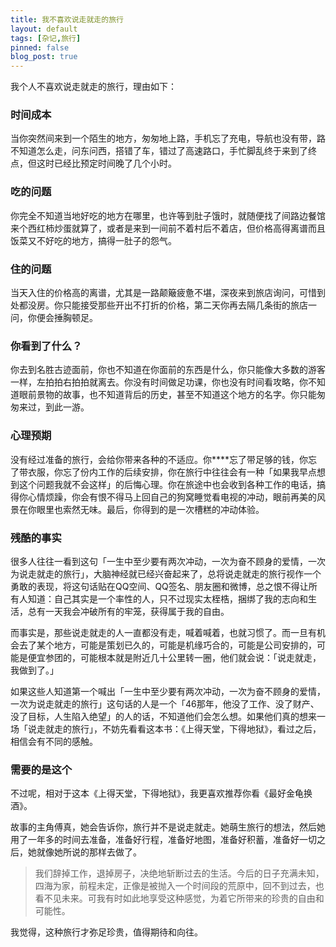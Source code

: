 ```yaml
---
title: 我不喜欢说走就走的旅行
layout: default
tags: [杂记,旅行]
pinned: false
blog_post: true
---
```



我个人不喜欢说走就走的旅行，理由如下：

### 时间成本
当你突然间来到一个陌生的地方，匆匆地上路，手机忘了充电，导航也没有带，路不知道怎么走，问东问西，搭错了车，错过了高速路口，手忙脚乱终于来到了终点，但这时已经比预定时间晚了几个小时。

### 吃的问题
你完全不知道当地好吃的地方在哪里，也许等到肚子饿时，就随便找了间路边餐馆来个西红柿炒蛋就算了，或者是来到一间前不着村后不着店，但价格高得离谱而且饭菜又不好吃的地方，搞得一肚子的怨气。

### 住的问题
当天入住的价格高的离谱，尤其是一路颠簸疲惫不堪，深夜来到旅店询问，可惜到处都没房。你只能接受那些开出不打折的价格，第二天你再去隔几条街的旅店一问，你便会捶胸顿足。

### 你看到了什么？
你去到名胜古迹面前，你也不知道在你面前的东西是什么，你只能像大多数的游客一样，左拍拍右拍拍就离去。你没有时间做足功课，你也没有时间看攻略，你不知道眼前景物的故事，也不知道背后的历史，甚至不知道这个地方的名字。你只能匆匆来过，到此一游。

### 心理预期
没有经过准备的旅行，会给你带来各种的不适应。你****忘了带足够的钱，你忘了带衣服，你忘了份内工作的后续安排，你在旅行中往往会有一种「如果我早点想到这个问题我就不会这样」的后悔心理。你在旅途中也会收到各种工作的电话，搞得你心情烦躁，你会有恨不得马上回自己的狗窝睡觉看电视的冲动，眼前再美的风景在你眼里也索然无味。最后，你得到的是一次槽糕的冲动体验。

### 残酷的事实
很多人往往一看到这句「一生中至少要有两次冲动，一次为奋不顾身的爱情，一次为说走就走的旅行」，大脑神经就已经兴奋起来了，总将说走就走的旅行视作一个勇敢的表现，将这句话贴在QQ空间、QQ签名、朋友圈和微博，总之恨不得让所有人知道：自己其实是一个率性的人，只不过现实太桎梏，捆绑了我的志向和生活，总有一天我会冲破所有的牢笼，获得属于我的自由。

而事实是，那些说走就走的人一直都没有走，喊着喊着，也就习惯了。而一旦有机会去了某个地方，可能是策划已久的，可能是机缘巧合的，可能是公司安排的，可能是便宜参团的，可能根本就是附近几十公里转一圈，他们就会说：「说走就走，我做到了。」

如果这些人知道第一个喊出「一生中至少要有两次冲动，一次为奋不顾身的爱情，一次为说走就走的旅行」这句话的人是一个「46那年，他没了工作、没了财产、没了目标，人生陷入绝望」的人的话，不知道他们会怎么想。如果他们真的想来一场「说走就走的旅行」，不妨先看看这本书：《上得天堂，下得地狱》，看过之后，相信会有不同的感触。

### 需要的是这个
不过呢，相对于这本《上得天堂，下得地狱》，我更喜欢推荐你看《最好金龟换酒》。

故事的主角傅真，她会告诉你，旅行并不是说走就走。她萌生旅行的想法，然后她用了一年多的时间去准备，准备好行程，准备好地图，准备好积蓄，准备好一切之后，她就像她所说的那样去做了。

>我们辞掉工作，退掉房子，决绝地斩断过去的生活。今后的日子充满未知，四海为家，前程未定，正像是被抛入一个时间段的荒原中，回不到过去，也看不见未来。可我有时如此地享受这种感觉，为着它所带来的珍贵的自由和可能性。

我觉得，这种旅行才弥足珍贵，值得期待和向往。

